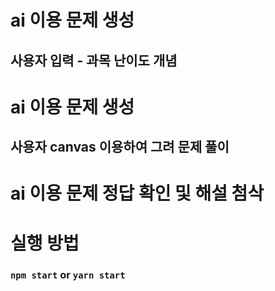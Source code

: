 # ai 이용 문제 생성
## 사용자 입력 - 과목 난이도 개념

# ai 이용 문제 생성
## 사용자 canvas 이용하여 그려 문제 풀이

# ai 이용 문제 정답 확인 및 해설 첨삭

# 실행 방법
### `npm start` or `yarn start`
